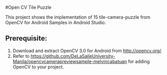 #Open CV Tile Puzzle

This project shows the implementation of 15 tile-camera-puzzle from OpenCV for Android Samples in Android Studio.

## Prerequisite:

1. Download and extract OpenCV 3.0 for Android from http://opencv.org/.
2. Refer to https://github.com/DeLaSalleUniversity-Manila/opencvcamerapreviewsample-melvincabatuan for adding OpenCV to your project.

